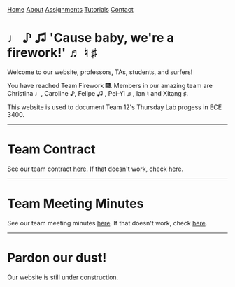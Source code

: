 <head>
<link rel="stylesheet" href="myStyles.css">
</head>

<div class="top-navbar">
  <a href="index.html" class="current">Home</a>
  <a href="about.html">About</a>
  <a href="assignments.html">Assignments</a>
  <a href="tutorials.html">Tutorials</a>
  <a href="contact.html">Contact</a>
</div>

# **♩ ♪ ♫ 'Cause baby, we're a firework!' ♬ ♮ ♯**
Welcome to our website, professors, TAs, students, and surfers!

You have reached Team Firework :fireworks:. Members in our amazing team are Christina ♩, Caroline ♪, Felipe ♫ , Pei-Yi ♬, Ian ♮ and Xitang ♯.

This website is used to document Team 12's Thursday Lab progess in ECE 3400.

***

# Team Contract
See our team contract [here](docs/contract.pdf).
If that doesn't work, check [here](https://docs.google.com/document/d/1BFS_Ct3Cybwh9gRctW2wAZi37K6sReieZUcvRwD4Vyc/edit?usp=sharing).

***

# Team Meeting Minutes
See our team meeting minutes [here](docs/meetingminutes.pdf).
If that doesn't work, check [here](https://docs.google.com/a/cornell.edu/spreadsheets/d/1vhfM_gMNideeZbRUcSIsAk-V-7qY1DLUrqEXSxbL3QI/edit?usp=sharing).

***

# Pardon our dust!
Our website is still under construction.

